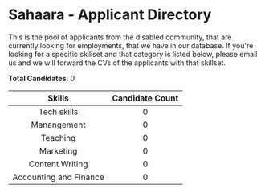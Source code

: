 
Sahaara - Applicant Directory
=====================================================

This is the pool of applicants from the disabled community, that are currently looking for employments, that we have in our database. If you're looking for a specific skillset and that category is listed below, please email us and we will forward the CVs of the applicants with that skillset.


**Total Candidates**: 0

|Skills|Candidate Count|
| :---: | :---: |
|Tech skills|0|
|Manangement|0|
|Teaching|0|
|Marketing|0|
|Content Writing|0|
|Accounting and Finance|0|